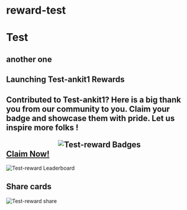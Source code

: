 # reward-test
# Test
## another one

<div>
            <h2>
            Launching Test-ankit1 Rewards
            <h2>
            <p>
            Contributed to Test-ankit1? Here is a big thank you from our community to you.
            Claim your badge and showcase them with pride. Let us inspire more folks !
            </p>
            <div align='center'>
            <img src="https://beta.aviyel.com/assets/uploads/rewards/share/project/445/512/share.png" alt="Test-reward Badges" />
            </div>
            <div>
              <a href="https://beta.aviyel.com/projects/446/Test-ankit1">
                Claim Now!
              </a>
            </div>
          </div>
<div>
<img src="https://beta.aviyel.com/api/rewards/v1/reward/445/leaderboard.svg" alt="Test-reward Leaderboard" />         
</div>                  

## Share cards
<div>
<img src="https://beta.aviyel.com/assets/uploads/rewards/share/user/1699/445/512/share.png" alt="Test-reward share" />
            
</div>


